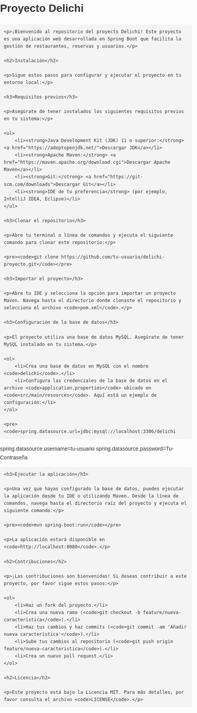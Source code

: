 <!DOCTYPE html>
<html lang="en">
<head>
    <meta charset="UTF-8">
    <meta name="viewport" content="width=device-width, initial-scale=1.0">
    <title>Proyecto Delichi</title>
    <style>
        body {
            font-family: Arial, sans-serif;
            line-height: 1.6;
            margin: 0;
            padding: 0;
            color: #333;
        }
        h1, h2, h3 {
            margin-top: 0;
        }
        pre {
            background-color: #f4f4f4;
            padding: 10px;
            border-radius: 5px;
            overflow-x: auto;
        }
        code {
            font-family: Consolas, monospace;
        }
    </style>
</head>
<body>
    <h1>Proyecto Delichi</h1>

    <p>¡Bienvenido al repositorio del proyecto Delichi! Este proyecto es una aplicación web desarrollada en Spring Boot que facilita la gestión de restaurantes, reservas y usuarios.</p>

    <h2>Instalación</h2>

    <p>Sigue estos pasos para configurar y ejecutar el proyecto en tu entorno local:</p>

    <h3>Requisitos previos</h3>

    <p>Asegúrate de tener instalados los siguientes requisitos previos en tu sistema:</p>

    <ul>
        <li><strong>Java Development Kit (JDK) 11 o superior:</strong> <a href="https://adoptopenjdk.net/">Descargar JDK</a></li>
        <li><strong>Apache Maven:</strong> <a href="https://maven.apache.org/download.cgi">Descargar Apache Maven</a></li>
        <li><strong>Git:</strong> <a href="https://git-scm.com/downloads">Descargar Git</a></li>
        <li><strong>IDE de tu preferencia</strong> (por ejemplo, IntelliJ IDEA, Eclipse)</li>
    </ul>

    <h3>Clonar el repositorio</h3>

    <p>Abre tu terminal o línea de comandos y ejecuta el siguiente comando para clonar este repositorio:</p>

    <pre><code>git clone https://github.com/tu-usuario/delichi-proyecto.git</code></pre>

    <h3>Importar el proyecto</h3>

    <p>Abre tu IDE y selecciona la opción para importar un proyecto Maven. Navega hasta el directorio donde clonaste el repositorio y selecciona el archivo <code>pom.xml</code>.</p>

    <h3>Configuración de la base de datos</h3>

    <p>El proyecto utiliza una base de datos MySQL. Asegúrate de tener MySQL instalado en tu sistema.</p>

    <ol>
        <li>Crea una base de datos en MySQL con el nombre <code>delichi</code>.</li>
        <li>Configura las credenciales de la base de datos en el archivo <code>application.properties</code> ubicado en <code>src/main/resources</code>. Aquí está un ejemplo de configuración:</li>
    </ol>

    <pre><code>spring.datasource.url=jdbc:mysql://localhost:3306/delichi
spring.datasource.username=tu-usuario
spring.datasource.password=Tu-Contraseña</code></pre>

    <h3>Ejecutar la aplicación</h3>

    <p>Una vez que hayas configurado la base de datos, puedes ejecutar la aplicación desde tu IDE o utilizando Maven. Desde la línea de comandos, navega hasta el directorio raíz del proyecto y ejecuta el siguiente comando:</p>

    <pre><code>mvn spring-boot:run</code></pre>

    <p>La aplicación estará disponible en <code>http://localhost:8080</code>.</p>

    <h2>Contribuciones</h2>

    <p>¡Las contribuciones son bienvenidas! Si deseas contribuir a este proyecto, por favor sigue estos pasos:</p>

    <ol>
        <li>Haz un fork del proyecto.</li>
        <li>Crea una nueva rama (<code>git checkout -b feature/nueva-caracteristica</code>).</li>
        <li>Haz tus cambios y haz commits (<code>git commit -am 'Añadir nueva característica'</code>).</li>
        <li>Sube tus cambios al repositorio (<code>git push origin feature/nueva-caracteristica</code>).</li>
        <li>Crea un nuevo pull request.</li>
    </ol>

    <h2>Licencia</h2>

    <p>Este proyecto está bajo la Licencia MIT. Para más detalles, por favor consulta el archivo <code>LICENSE</code>.</p>
</body>
</html>

